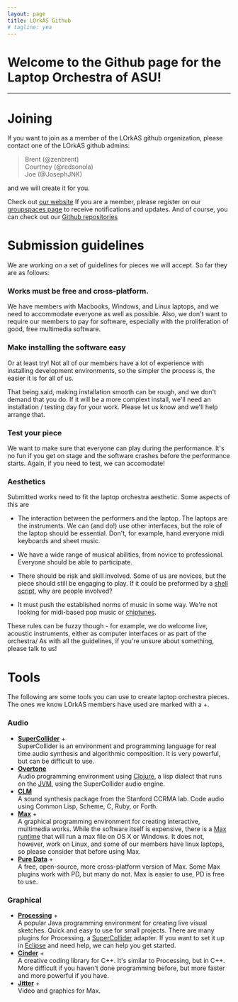 ```yaml
---
layout: page
title: LOrkAS Github
# tagline: yea
---
```


# Welcome to the Github page for the Laptop Orchestra of ASU!  

- - -

# Joining
If you want to join as a member of the LOrkAS github organization, please contact one of the LOrkAS github admins:
> Brent (@zenbrent)  
> Courtney (@redsonola)  
> Joe (@JosephJNK)

and we will create it for you.

Check out [our website](https://sites.google.com/site/lorkas2010/)
If you are a member, please register on our [groupspaces page](http://groupspaces.com/lorkas) to receive notifications and updates.
And of course, you can check out our [Github repositories](https://github.com/lorkas)

# Submission guidelines
We are working on a set of guidelines for pieces we will accept. So far they are as follows:
### Works must be free and cross-platform.
We have members with Macbooks, Windows, and Linux laptops, and we need to accommodate everyone as well as possible.
Also, we don't want to require our members to pay for software, especially with the proliferation of good, free multimedia software.

### Make installing the software easy
Or at least try! Not all of our members have a lot of experience with installing development environments, so the simpler the process is, the easier it is for all of us.

That being said, making installation smooth can be rough, and we don't demand that you do. If it will be a more complext install, we'll need an installation / testing day for your work. Please let us know and we'll help arrange that.

### Test your piece
We want to make sure that everyone can play during the performance. It's no fun if you get on stage and the software crashes before the performance starts. Again, if you need to test, we can accomodate!

### Aesthetics
Submitted works need to fit the laptop orchestra aesthetic. Some aspects of this are
- The interaction between the performers and the laptop.
  The laptops are the instruments. We can (and do!) use other interfaces, but the role of the laptop should be essential. Don't, for example, hand everyone midi keyboards and sheet music.

- We have a wide range of musical abilities, from novice to professional. Everyone should be able to participate.

- There should be risk and skill involved.
  Some of us are novices, but the piece should still be engaging to play. If it could be preformed by a [shell script](http://www.thinkgeek.com/product/374d/), why are people involved?

- It must push the established norms of music in some way. We're not looking for midi-based pop music or [chiptunes](http://en.wikipedia.org/wiki/Chiptune).

These rules can be fuzzy though - for example, we do welcome live, acoustic instruments, either as computer interfaces or as part of the orchestra/ As with all the guidelines, if you're unsure about something, please talk to us!

# Tools
The following are some tools you can use to create laptop orchestra pieces. The ones we know LOrkAS members have used are marked with a +.

### Audio
- **[SuperCollider](supercollider.sourceforge.net)** +  
  SuperCollider is an environment and programming language for real time audio synthesis and algorithmic composition. It is very powerful, but can be difficult to use.
- **[Overtone](overtone.github.com)**  
  Audio programming environment using [Clojure](clojure.org), a lisp dialect that runs on the [JVM](http://en.wikipedia.org/wiki/Java_virtual_machine), using the SuperCollider audio engine.
- **[CLM](https://ccrma.stanford.edu/software/snd/snd/clm.html)**  
  A sound synthesis package from the Stanford CCRMA lab. Code audio using Common Lisp, Scheme, C, Ruby, or Forth.
- **[Max](http://cycling74.com/products/max/)** +  
  A graphical programming environment for creating interactive, multimedia works. While the software itself is expensive, there is a [Max runtime](http://cycling74.com/downloads/runtime/) that will run a max file on OS X or Windows. It does not, however, work on Linux, and some of our members have linux laptops, so please consider that before using Max.
- **[Pure Data](http://puredata.info/)** +  
  A free, open-source, more cross-platform version of Max. Some Max plugins work with PD, but many do not. Max is easier to use, PD is free to use.

### Graphical
- **[Processing](processing.org)** +  
  A popular Java programming environment for creating live visual sketches. Quick and easy to use for small projects. There are many plugins for Processing, a [SuperCollider](http://www.erase.net/projects/processing-sc/) adapter. If you want to set it up in [Eclipse](www.eclipse.org) and need help, we can help you get started. 
- **[Cinder](http://libcinder.org/)** +  
  A creative coding library for C++. It's similar to Processing, but in C++. More difficult if you haven't done programming before, but more faster and more powerful if you have.
- **[Jitter](http://cycling74.com/products/max/video-jitter/)** +  
  Video and graphics for Max.
